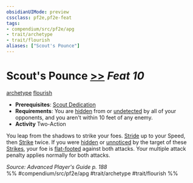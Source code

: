 ```yaml
---
obsidianUIMode: preview
cssclass: pf2e,pf2e-feat
tags:
- compendium/src/pf2e/apg
- trait/archetype
- trait/flourish
aliases: ["Scout's Pounce"]
---
```

# Scout's Pounce  [>>](chapter-9-playing-the-game.md#Actions "Two-Action") *Feat 10*  
[archetype](archetype.md "Archetype Feat Trait")  [flourish](flourish.md "Flourish Combat Trait")  

- **Prerequisites**: [Scout Dedication](scout-dedication-apg.md)
- **Requirements**: You are [hidden](conditions.md#Hidden) from or [undetected](conditions.md#Undetected) by all of your opponents, and you aren't within 10 feet of any enemy.
- **Activity** Two-Action

You leap from the shadows to strike your foes. [Stride](stride.md) up to your Speed, then [Strike](strike.md) twice. If you were [hidden](conditions.md#Hidden) or [unnoticed](conditions.md#Unnoticed) by the target of these [Strikes](strike.md), your foe is [flat-footed](conditions.md#Flat-footed) against both attacks. Your multiple attack penalty applies normally for both attacks.

*Source: Advanced Player's Guide p. 188*  
%% #compendium/src/pf2e/apg #trait/archetype #trait/flourish %%